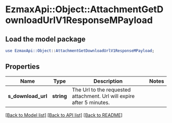 # EzmaxApi::Object::AttachmentGetDownloadUrlV1ResponseMPayload

## Load the model package
```perl
use EzmaxApi::Object::AttachmentGetDownloadUrlV1ResponseMPayload;
```

## Properties
Name | Type | Description | Notes
------------ | ------------- | ------------- | -------------
**s_download_url** | **string** | The Url to the requested attachment.  Url will expire after 5 minutes. | 

[[Back to Model list]](../README.md#documentation-for-models) [[Back to API list]](../README.md#documentation-for-api-endpoints) [[Back to README]](../README.md)



